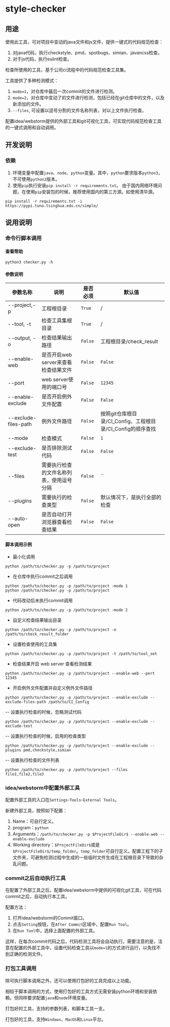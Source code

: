 # style-checker

## 用途

使用此工具，可对项目中变动的java文件和js文件，提供一键式的代码规范检查：
1. 对java代码，执行checkstyle、pmd、spotbugs、simian、javancss检查。
2. 对于js代码，执行eslint检查。

检查所使用的工具，基于公司ci流程中的代码规范检查工具集。

工具提供了多种检测模式：
1. `mode=1`，对仓库中最后一次commit的文件进行检测。
2. `mode=2`，对仓库中变动了的文件进行检测，包括已经在git仓库中的文件，以及新添加的文件。
3. `--files`, 可设置以逗号分割的文件名称列表，对以上文件执行检查。

配置idea/webstorm提供的外部工具和git可视化工具，可实现代码规范检查工具的一键式调用和自动调用。

## 开发说明

### 依赖

1. 环境变量中配置`java`、`node`、`python`变量。其中，`python`要求版本`python3`，不可使用`python2`版本。
2. 使用`pip`执行安装`pip install -r requirements.txt`。 由于国内网络环境问题，在使用`pip`安装包的时候，推荐使用国内的第三方源。如使用清华源。

```shell
pip install -r requirements.txt -i https://pypi.tuna.tsinghua.edu.cn/simple/
```
## 说用说明

### 命令行脚本调用

#### 查看帮助

```shell
python3 checker.py -h
```

#### 参数说明

| 参数名称                 | 说明                      | 是否必须    | 默认值                                       |
|----------------------|-------------------------|---------|-------------------------------------------|
| --project,-p         | 工程根目录                   | `True`  | /                                         |
| --tool, -t           | 检查工具集根目录                | `True`  | /                                         |
| --output, -o         | 检查结果输出路径                | `False` | 工程根目录/check_result                        |
| --enable-web         | 是否开启web server来查看检查结果文件 | `False` | `False`                                   |
| --port               | web server使用的端口号        | `False` | `12345`                                   |
| --enable-exclude     | 是否开启例外文件配置              | `False` | `False`                                   |
| --exclude-files-path | 例外文件路径                  | `False` | 按照git仓库根目录/CI_Config、工程根目录/CI_Config的顺序查找 |
| --mode               | 检查模式                    | `False` | `1`                                       |
| --exclude-test       | 是否排除测试代码                | `False` | `False`                                   |
| --files              | 需要执行检查的文件名称列表，使用逗号分隔    | `False` | ``                                        |
| --plugins            | 需要执行的检查类型               | `False` | 默认情况下，是执行全部的检查                            |
| --auto-open          | 是否自动打开浏览器查看检查结果         | `False` | `False`                                   |


#### 脚本调用示例

- 最小化调用

```shell
python /path/to/checker.py -p /path/to/project
```

- 在仓库中执行commit之后调用

```shell
python /path/to/checker.py -p /path/to/project -mode 1
python /path/to/checker.py -p /path/to/project
```

- 代码改动后未执行commit调用

```shell
python /path/to/checker.py -p /path/to/project -mode 2
```

- 自定义检查结果输出目录

```shell
python /path/to/checker.py -p /path/to/project -o /path/to/check_result_folder
```

- 设置检查使用的工具集

```shell
python /path/to/checker.py -p /path/to/project -t /path/to/tool_set
```

- 检查结果开启 web server 查看检测结果

```shell
python /path/to/checker.py -p /path/to/project --enable-web --port 12345
```

- 开启例外文件配置并自定义例外文件路径

```shell
python /path/to/checker.py -p /path/to/project --enable-exclude --exclude-files-path /path/to/CI_Config

```

-- 设置执行检查的时候，忽略测试代码

```shell
python /path/to/checker.py -p /path/to/project --enable-exclude --exclude-test
```

-- 设置执行检查的时候，启用的检查类型

```shell
python /path/to/checker.py -p /path/to/project --enable-exclude --plugins pmd,checkstyle,simian
```

-- 设置执行检查的文件列表

```shell
python /path/to/checker.py -p /path/to/project --files file1,file2,file3
```


### idea/webstorm中配置外部工具

配置外部工具的入口在`Settings`-`Tools`-`External Tools`。

新建外部工具，按照如下配置：

1. Name：可自行定义。
2. program：`python`
3. Arguments：`/path/to/checker.py -p $ProjectFileDir$ --enable-web --enable-exclude`
4. Working directory：`$ProjectFileDir$`或是`$ProjectFileDir$/temp_folder`。`temp_folder`可自行定义。配置工程下的子文件夹，可避免检测过程中生成的一些临时文件生成在工程根目录下导致的杂乱问题。


### commit之后自动执行工具

在配置了外部工具之后，配置idea/webstorm中提供的可视化git工具，可在代码commit之后，自动执行本工具。

配置方法：
1. 打开idea/webstorm的Commit窗口。
2. 点击`Setting`按钮，在`After Commit`区域中，配置`Run Tool`。
3. 在`Run Tool`中，选择上面配置的外部工具。

这样，在每次commit代码之后，代码检测工具将会自动执行。需要注意的是，注意在配置的外部工具中，设置代码检查工具以`mode=1`的方式进行运行，以免找不到正确的检测文件。

### 打包工具调用

除可执行脚本调用之外，还可以使用打包好的工具完成以上功能。

相较于脚本调用的方式，使用打包好的工具方式无需安装python环境和安装依赖。但同样要求配置`java`和`node`环境变量。

打包好的工具，支持的参数列表，和脚本工具一支。

打包好的工具，支持`Windows`、`MacOS`和`Linux`平台。
